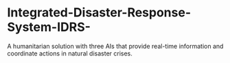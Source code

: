 # Integrated-Disaster-Response-System-IDRS-
A humanitarian solution with three AIs that provide real-time information and coordinate actions in natural disaster crises.
